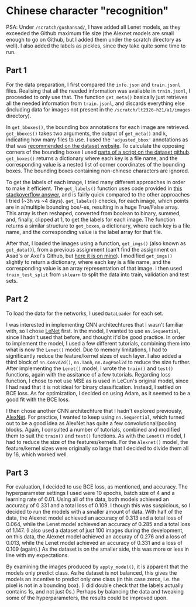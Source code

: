 # Chinese character "recognition"

PSA: Under `/scratch/gushansad/`, I have added all Lenet models, as they exceeded the Github maximum file size (the Alexnet models are small enough to go on Github, but I added them under the scratch directory as well). I also added the labels as pickles, since they take quite some time to run. 

## Part 1

For the data preparation, I first compared the `info.json` and `train.jsonl` files. Realising that all the needed information was available in `train.jsonl`, I proceeded to only use that. The function `get_meta()` basically just retrieves all the needed information from `train.jsonl`, and discards everything else (including data for images not present in the `/scratch/lt2326-h21/a1/images` directory). 

In `get_bboxes()`, the bounding box annotations for each image are retrieved. `get_bboxes()` takes two arguments, the output of `get_meta()` and `k`, indicating how many files to use. I used the `'adjusted_bbox'` annotations as that was [recommended on the dataset website](https://ctwdataset.github.io/tutorial/1-basics.html#Appendix:-Adjusted-bounding-box-conversion). To calculate the opposing corners of the bounding boxes I used [parts of a script on the dataset github](https://github.com/yuantailing/ctw-baseline/blob/master/classification/create_pkl.py#L20). `get_boxes()` returns a dictionary where each key is a file name, and the corresponding value is a nested list of corner coordinates of the bounding boxes. The bounding boxes containing non-chinese characters are ignored. 

To get the labels of each image, I tried many different approaches in order to make it efficient. The `get_labels()` function uses code provided in [this stackoverflow answer](https://stackoverflow.com/a/62235347/14112047), and is fairly quick compared to the other approaches I tried (~3h vs ~4 days). `get_labels()` checks, for each image, which points are in a/multiple bounding box/-es, resulting in a huge True/False array. This array is then reshaped, converted from boolean to binary, summed, and, finally, clipped at 1, to get the labels for each image. The function returns a similar structure to `get_boxes`, a dictionary, where each key is a file name, and the corresponding value is the label array for that file. 

After that, I loaded the images using a function, `get_imgs()` (also known as `get_data()`), from a previous assignment (can't find the assignment on Asad's or Axel's Github, but [here it is on mine](https://github.com/sagahansson/lt2316-h20-b/blob/main/ab.ipynb)). I modified `get_imgs()` slightly to return a dictionary, where each key is a file name, and the corresponding value is an array representation of that image. I then used `train_test_split` from `sklearn` to split the data into train, validation and test sets. 

## Part 2

To load the data for the networks, I used `DataLoader` for each set. 

I was interested in implementing CNN architechtures that I wasn't familiar with, so I chose [LeNet](https://ieeexplore.ieee.org/document/726791) first. In the model, I wanted to use `nn.Sequential`, since I hadn't used that before, and thought it'd be good practice. In order to implement the model, I used a few different tutorials, combining them into what is now the `Lenet()` model. Due to memory limitations, I had to significantly reduce the feature/kernel sizes of each layer. I also added a third block of `nn.Convd2d()`, `nn.Tanh`, `nn.AvgPool2d` to reduce the size further. After implementing the `Lenet()` model, I wrote the `train()` and `test()` functions, again with the assitance of a few tutorials. Regarding loss function, I chose to not use MSE as is used in LeCun's original model, since I had read that it is not ideal for binary classification. Instead, I settled on BCE loss. As for optimization, I decided on using Adam, as it seemed to be a good fit with the BCE loss.

I then chose another CNN architechture that I hadn't explored previously, [AlexNet](https://www.semanticscholar.org/paper/ImageNet-classification-with-deep-convolutional-Krizhevsky-Sutskever/abd1c342495432171beb7ca8fd9551ef13cbd0ff). For practice, I wanted to keep using `nn.Sequential`, which turned out to be a good idea as AlexNet has quite a few convolutional/pooling blocks. Again, I consulted a number of tutorials, combined and modified them to suit the `train()` and `test()` functions. As with the `Lenet()` model, I had to reduce the size of the features/kernels. For the `Alexnet()` model, the feature/kernel sizes were originally so large that I decided to divide them all by 16, which worked well. 

## Part 3

For evaluation, I decided to use BCE loss, as mentioned, and accuracy. The hyperparameter settings I used were 10 epochs, batch size of 4 and a learning rate of 0.01. Using all of the data, both models achieved an accuracy of 0.331 and a total loss of 0.109. I though this was suspicious, so I decided to run the models with a smaller amount of data. With half of the data, the Alexnet model achieved an accuracy of 0.313 and a total loss of 0.064, while the Lenet model achieved an accuracy of 0.285 and a total loss of 1.147. (I also used a dataset of just 100 images during the development, on this data, the Alexnet model achieved an accuray of 0.276 and a loss of 0.013, while the Lenet model achieved an accuracy of 0.331 and a loss of 0.109 (again).) As the dataset is on the smaller side, this was more or less in line with my expectations.

By examining the images produced by `apply_model()`, it is apparent that the models only predict class. As he dataset is not balanced, this gives the models an incentive to predict only one class (in this case zeros, i.e. the pixel is not in a bounding box). (I did double check that the labels actually contains 1s, and not just 0s.) Perhaps by balancing the data and tweaking some of the hyperparameters, the results could be improved upon. 


